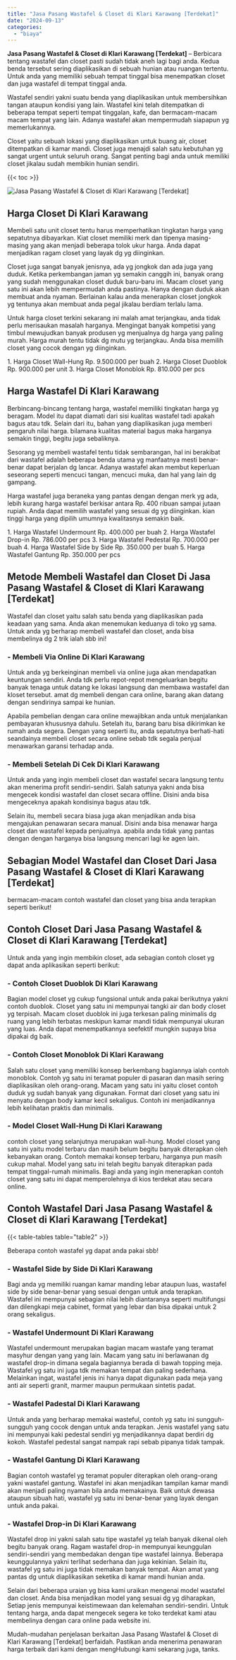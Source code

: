 ```yaml
---
title: "Jasa Pasang Wastafel & Closet di Klari Karawang [Terdekat]"
date: "2024-09-13"
categories: 
  - "biaya"
---
```


**Jasa Pasang Wastafel & Closet di Klari Karawang \[Terdekat\]** – Berbicara tentang wastafel dan closet pasti sudah tidak aneh lagi bagi anda. Kedua benda tersebut sering diaplikasikan di sebuah hunian atau ruangan tertentu. Untuk anda yang memiliki sebuah tempat tinggal bisa menempatkan closet dan juga wastafel di tempat tinggal anda.

Wastafel sendiri yakni suatu benda yang diaplikasikan untuk membersihkan tangan ataupun kondisi yang lain. Wastafel kini telah ditempatkan di beberapa tempat seperti tempat tinggalan, kafe, dan bermacam-macam macam tempat yang lain. Adanya wastafel akan mempermudah siapapun yg memerlukannya.

Closet yaitu sebuah lokasi yang diaplikasikan untuk buang air, closet ditempatkan di kamar mandi. Closet juga menajdi salah satu kebutuhan yg sangat urgent untuk seluruh orang. Sangat penting bagi anda untuk memiliki closet jikalau sudah membikin hunian sendiri.

{{< toc >}}

![Jasa Pasang Wastafel & Closet di Klari Karawang [Terdekat]](/images/wastafel-closet-murah02.png)

## Harga Closet Di Klari Karawang

Membeli satu unit closet tentu harus memperhatikan tingkatan harga yang sepatutnya dibayarkan. Kiat closet memiliki merk dan tipenya masing-masing yang akan menjadi beberapa tolok ukur harga. Anda dapat menjadikan ragam closet yang layak dg yg diinginkan.

Closet juga sangat banyak jenisnya, ada yg jongkok dan ada juga yang duduk. Ketika perkembangan jaman yg semakin canggih ini, banyak orang yang sudah menggunakan closet duduk baru-baru ini. Macam closet yang satu ini akan lebih mempermudah anda pastinya. Hanya dengan duduk akan membuat anda nyaman. Berlainan kalau anda menerapkan closet jongkok yg tentunya akan membuat anda pegal jikalau berdiam terlalu lama.

Untuk harga closet terkini sekarang ini malah amat terjangkau, anda tidak perlu merisaukan masalah harganya. Mengingat banyak kompetisi yang timbul mewujudkan banyak produsen yg menjualnya dg harga yang paling murah. Harga murah tentu tidak dg mutu yg terjangkau. Anda bisa memilih closet yang cocok dengan yg diinginkan.

1\. Harga Closet Wall-Hung Rp. 9.500.000 per buah 2. Harga Closet Duoblok Rp. 900.000 per unit 3. Harga Closet Monoblok Rp. 810.000 per pcs

## Harga Wastafel Di Klari Karawang

Berbincang-bincang tentang harga, wastafel memiliki tingkatan harga yg beragam. Model itu dapat diamati dari sisi kualitas wastafel tadi apakah bagus atau tdk. Selain dari itu, bahan yang diaplikasikan juga memberi pengaruh nilai harga. bilamana kualitas material bagus maka harganya semakin tinggi, begitu juga sebaliknya.

Sesorang yg membeli wastafel tentu tidak sembarangan, hal ini berakibat dari wastafel adalah beberapa benda utama yg manfaatnya mesti benar-benar dapat berjalan dg lancar. Adanya wastafel akan membut keperluan seseorang seperti mencuci tangan, mencuci muka, dan hal yang lain dg gampang.

Harga wastafel juga beraneka yang pantas dengan dengan merk yg ada, lebih kurang harga wastafel berkisar antara Rp. 400 ribuan sampai jutaan rupiah. Anda dapat memilih wastafel yang sesuai dg yg diinginkan. kian tinggi harga yang dipilih umumnya kwalitasnya semakin baik.

1\. Harga Wastafel Undermount Rp. 400.000 per buah 2. Harga Wastafel Drop-in Rp. 786.000 per pcs 3. Harga Wastafel Pedestal Rp. 700.000 per buah 4. Harga Wastafel Side by Side Rp. 350.000 per buah 5. Harga Wastafel Gantung Rp. 350.000 per pcs

## Metode Membeli Wastafel dan Closet Di Jasa Pasang Wastafel & Closet di Klari Karawang \[Terdekat\]

Wastafel dan closet yaitu salah satu benda yang diaplikasikan pada keadaan yang sama. Anda akan menemukan keduanya di toko yg sama. Untuk anda yg berharap membeli wastafel dan closet, anda bisa membelinya dg 2 trik ialah sbb ini!

### \- Membeli Via Online Di Klari Karawang

Untuk anda yg berkeinginan membeli via online juga akan mendapatkan keuntungan sendiri. Anda tdk perlu repot-repot mengeluarkan begitu banyak tenaga untuk datang ke lokasi langsung dan membawa wastafel dan kloset tersebut. amat dg membeli dengan cara online, barang akan datang dengan sendirinya sampai ke hunian.

Apabila pembelian dengan cara online mewajibkan anda untuk menjalankan pembayaran khususnya dahulu. Setelah itu, barang baru bisa dikirimkan ke rumah anda segera. Dengan yang seperti itu, anda sepatutnya berhati-hati seandainya membeli closet secara online sebab tdk segala penjual menawarkan garansi terhadap anda.

### \- Membeli Setelah Di Cek Di Klari Karawang

Untuk anda yang ingin membeli closet dan wastafel secara langsung tentu akan menerima profit sendiri-sendiri. Salah satunya yakni anda bisa mengecek kondisi wastafel dan closet secara offline. Disini anda bisa mengeceknya apakah kondisinya bagus atau tdk.

Selain itu, membeli secara biasa juga akan menjadikan anda bisa mengajukan penawaran secara manual. Disini anda bisa menawar harga closet dan wastafel kepada penjualnya. apabila anda tidak yang pantas dengan dengan harganya bisa langsung mencari lagi ke agen lain.

## Sebagian Model Wastafel dan Closet Dari Jasa Pasang Wastafel & Closet di Klari Karawang \[Terdekat\]

bermacam-macam contoh wastafel dan closet yang bisa anda terapkan seperti berikut!

## Contoh Closet Dari Jasa Pasang Wastafel & Closet di Klari Karawang \[Terdekat\]

Untuk anda yang ingin membikin closet, ada sebagian contoh closet yg dapat anda aplikasikan seperti berikut:

### \- Contoh Closet Duoblok Di Klari Karawang

Bagian model closet yg cukup fungsional untuk anda pakai berikutnya yakni contoh duoblok. Closet yang satu ini mempunyai tangki air dan body closet yg terpisah. Macam closet duoblok ini juga terkesan paling minimalis dg ruang yang lebih terbatas meskipun kamar mandi tidak mempunyai ukuran yang luas. Anda dapat menempatkannya seefektif mungkin supaya bisa dipakai dg baik.

### \- Contoh Closet Monoblok Di Klari Karawang

Salah satu closet yang memiliki konsep berkembang bagiannya ialah contoh monoblok. Contoh yg satu ini teramat populer di pasaran dan masih sering diaplikasikan oleh orang-orang. Macam yang satu ini yaitu closet contoh duduk yg sudah banyak yang digunakan. Format dari closet yang satu ini menyatu dengan body kamar kecil sekaligus. Contoh ini menjadikannya lebih kelihatan praktis dan minimalis.

### \- Model Closet Wall-Hung Di Klari Karawang

contoh closet yang selanjutnya merupakan wall-hung. Model closet yang satu ini yaitu model terbaru dan masih belum begitu banyak diterapkan oleh kebanyakan orang. Contoh memakai konsep terbaru, harganya pun masih cukup mahal. Model yang satu ini telah begitu banyak diterapkan pada tempat tinggal-rumah minimalis. Bagi anda yang ingin menerapkan contoh closet yang satu ini dapat memperolehnya di kios terdekat atau secara online.

## Contoh Wastafel Dari Jasa Pasang Wastafel & Closet di Klari Karawang \[Terdekat\]

{{< table-tables table="table2" >}}

Beberapa contoh wastafel yg dapat anda pakai sbb!

### \- Wastafel Side by Side Di Klari Karawang

Bagi anda yg memiliki ruangan kamar manding lebar ataupun luas, wastafel side by side benar-benar yang sesuai dengan untuk anda terapkan. Wastafel ini mempunyai sebagian nilai lebih diantaranya seperti multifungsi dan dilengkapi meja cabinet, format yang lebar dan bisa dipakai untuk 2 orang sekaligus.

### \- Wastafel Undermount Di Klari Karawang

Wastafel undermount merupakan bagian macam wastafe yang teramat masyhur dengan yang yang lain. Macam yang satu ini berlawanan dg wastafel drop-in dimana segala bagiannya berada di bawah topping meja. Wastafel yg satu ini juga tdk memakan tempat dan paling sederhana. Melainkan ingat, wastafel jenis ini hanya dapat digunakan pada meja yang anti air seperti granit, marmer maupun permukaan sintetis padat.

### \- Wastafel Padestal Di Klari Karawang

Untuk anda yang berharap memakai wasteful, contoh yg satu ini sungguh-sungguh yang cocok dengan untuk anda terapkan. Jenis wastafel yang satu ini mempunyai kaki pedestal sendiri yg menjadikannya dapat berdiri dg kokoh. Wastafel pedestal sangat nampak rapi sebab pipanya tidak tampak.

### \- Wastafel Gantung Di Klari Karawang

Bagian contoh wastafel yg teramat populer diterapkan oleh orang-orang yakni wastafel gantung. Wastafel ini akan menjadikan tampilan kamar mandi akan menjadi paling nyaman bila anda memakainya. Baik untuk dewasa ataupun sibuah hati, wastafel yg satu ini benar-benar yang layak dengan untuk anda pakai.

### \- Wastafel Drop-in Di Klari Karawang

Wastafel drop ini yakni salah satu tipe wastafel yg telah banyak dikenal oleh begitu banyak orang. Ragam wastafel drop-in mempunyai keunggulan sendiri-sendiri yang membedakan dengan tipe wastafel lainnya. Beberapa keunggulannya yakni terlihat sederhana dan juga kekinian. Selain itu, wastafel yg satu ini juga tidak memakan banyak tempat. Akan amat yang pantas dg untuk diaplikasikan seketika di kamar mandi hunian anda.

Selain dari beberapa uraian yg bisa kami uraikan mengenai model wastafel dan closet. Anda bisa menjadikan model yang sesuai dg yg diharapkan, Setiap jenis mempunyai keistimewaan dan kelemahan sendiri-sendiri. Untuk tentang harga, anda dapat mengecek segera ke toko terdekat kami atau membelinya dengan cara online pada website ini.

Mudah-mudahan penjelasan berkaitan Jasa Pasang Wastafel & Closet di Klari Karawang \[Terdekat\] berfaidah. Pastikan anda menerima penawaran harga terbaik dari kami dengan mengHubungi kami sekarang juga, tanks.
